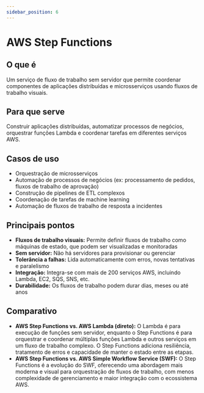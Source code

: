 ```yaml
---
sidebar_position: 6
---
```


# AWS Step Functions

## O que é
Um serviço de fluxo de trabalho sem servidor que permite coordenar componentes de aplicações distribuídas e microsserviços usando fluxos de trabalho visuais.

## Para que serve
Construir aplicações distribuídas, automatizar processos de negócios, orquestrar funções Lambda e coordenar tarefas em diferentes serviços AWS.

## Casos de uso
- Orquestração de microsserviços
- Automação de processos de negócios (ex: processamento de pedidos, fluxos de trabalho de aprovação)
- Construção de pipelines de ETL complexos
- Coordenação de tarefas de machine learning
- Automação de fluxos de trabalho de resposta a incidentes

## Principais pontos
- **Fluxos de trabalho visuais:** Permite definir fluxos de trabalho como máquinas de estado, que podem ser visualizadas e monitoradas
- **Sem servidor:** Não há servidores para provisionar ou gerenciar
- **Tolerância a falhas:** Lida automaticamente com erros, novas tentativas e paralelismo
- **Integração:** Integra-se com mais de 200 serviços AWS, incluindo Lambda, EC2, SQS, SNS, etc.
- **Durabilidade:** Os fluxos de trabalho podem durar dias, meses ou até anos

## Comparativo
- **AWS Step Functions vs. AWS Lambda (direto):** O Lambda é para execução de funções sem servidor, enquanto o Step Functions é para orquestrar e coordenar múltiplas funções Lambda e outros serviços em um fluxo de trabalho complexo. O Step Functions adiciona resiliência, tratamento de erros e capacidade de manter o estado entre as etapas.
- **AWS Step Functions vs. AWS Simple Workflow Service (SWF):** O Step Functions é a evolução do SWF, oferecendo uma abordagem mais moderna e visual para orquestração de fluxos de trabalho, com menos complexidade de gerenciamento e maior integração com o ecossistema AWS. 